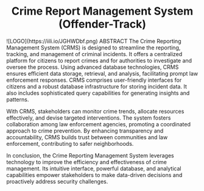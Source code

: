 <h1 align="center">Crime Report Management System (Offender-Track)</h1>
![LOGO](https://iili.io/JGHWDbf.png)
ABSTRACT
The Crime Reporting Management System (CRMS) is designed to streamline
the reporting, tracking, and management of criminal incidents. It offers a centralized
platform for citizens to report crimes and for authorities to investigate and oversee the
process. Using advanced database technologies, CRMS ensures efficient data storage,
retrieval, and analysis, facilitating prompt law enforcement responses.
CRMS comprises user-friendly interfaces for citizens and a robust database infrastructure
for storing incident data. It also includes sophisticated query capabilities for generating
insights and patterns.

With CRMS, stakeholders can monitor crime trends, allocate resources effectively, and
devise targeted interventions. The system fosters collaboration among law enforcement
agencies, promoting a coordinated approach to crime prevention. By enhancing transparency
and accountability, CRMS builds trust between communities and law enforcement,
contributing to safer neighborhoods.

In conclusion, the Crime Reporting Management System leverages technology to improve
the efficiency and effectiveness of crime management. Its intuitive interface, powerful
database, and analytical capabilities empower stakeholders to make data-driven decisions and
proactively address security challenges.
